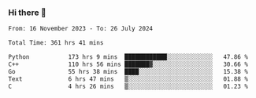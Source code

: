 ### Hi there 👋

<!--
**floyiac/floyiac** is a ✨ _special_ ✨ repository because its `README.md` (this file) appears on your GitHub profile.

Here are some ideas to get you started:

- 🔭 I’m currently working on ...
- 🌱 I’m currently learning ...
- 👯 I’m looking to collaborate on ...
- 🤔 I’m looking for help with ...
- 💬 Ask me about ...
- 📫 How to reach me: ...
- 😄 Pronouns: ...
- ⚡ Fun fact: ...
-->

<!--START_SECTION:waka-->

```txt
From: 16 November 2023 - To: 26 July 2024

Total Time: 361 hrs 41 mins

Python           173 hrs 9 mins  ████████████░░░░░░░░░░░░░   47.86 %
C++              110 hrs 56 mins ███████▓░░░░░░░░░░░░░░░░░   30.66 %
Go               55 hrs 38 mins  ████░░░░░░░░░░░░░░░░░░░░░   15.38 %
Text             6 hrs 47 mins   ▒░░░░░░░░░░░░░░░░░░░░░░░░   01.88 %
C                4 hrs 26 mins   ▒░░░░░░░░░░░░░░░░░░░░░░░░   01.23 %
```

<!--END_SECTION:waka-->
